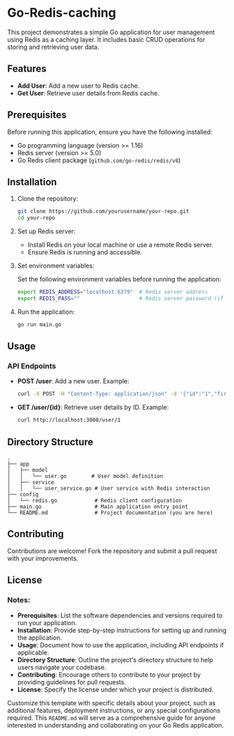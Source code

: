 # Go-Redis-caching


This project demonstrates a simple Go application for user management using Redis as a caching layer. It includes basic CRUD operations for storing and retrieving user data.

## Features

- **Add User**: Add a new user to Redis cache.
- **Get User**: Retrieve user details from Redis cache.

## Prerequisites

Before running this application, ensure you have the following installed:

- Go programming language (version >= 1.16)
- Redis server (version >= 5.0)
- Go Redis client package (`github.com/go-redis/redis/v8`)

## Installation

1. Clone the repository:

   ```bash
   git clone https://github.com/yourusername/your-repo.git
   cd your-repo
   ```

2. Set up Redis server:
   
   - Install Redis on your local machine or use a remote Redis server.
   - Ensure Redis is running and accessible.

3. Set environment variables:
   
   Set the following environment variables before running the application:

   ```bash
   export REDIS_ADDRESS="localhost:6379"  # Redis server address
   export REDIS_PASS=""                   # Redis server password (if required)
   ```

4. Run the application:

   ```bash
   go run main.go
   ```

## Usage

### API Endpoints

- **POST /user**: Add a new user. Example:
  
  ```bash
  curl -X POST -H "Content-Type: application/json" -d '{"id":"1","first_name":"John","last_name":"Doe","email":"john.doe@example.com"}' http://localhost:3000/user
  ```

- **GET /user/{id}**: Retrieve user details by ID. Example:
  
  ```bash
  curl http://localhost:3000/user/1
  ```

## Directory Structure

```
.
├── app
│   ├── model
│   │   └── user.go        # User model definition
│   ├── service
│   │   └── user_service.go # User service with Redis interaction
├── config
│   └── redis.go            # Redis client configuration
├── main.go                 # Main application entry point
└── README.md               # Project documentation (you are here)
```

## Contributing

Contributions are welcome! Fork the repository and submit a pull request with your improvements.

## License

<!-- This project is licensed under the MIT License - see the [LICENSE](LICENSE) file for details.
``` -->

### Notes:

- **Prerequisites**: List the software dependencies and versions required to run your application.
- **Installation**: Provide step-by-step instructions for setting up and running the application.
- **Usage**: Document how to use the application, including API endpoints if applicable.
- **Directory Structure**: Outline the project's directory structure to help users navigate your codebase.
- **Contributing**: Encourage others to contribute to your project by providing guidelines for pull requests.
- **License**: Specify the license under which your project is distributed.

Customize this template with specific details about your project, such as additional features, deployment instructions, or any special configurations required. This `README.md` will serve as a comprehensive guide for anyone interested in understanding and collaborating on your Go Redis application.